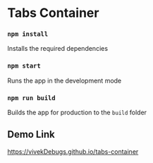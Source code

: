 # Tabs Container

### `npm install`

Installs the required dependencies

### `npm start`

Runs the app in the development mode

### `npm run build`

Builds the app for production to the `build` folder

## Demo Link

https://vivekDebugs.github.io/tabs-container
